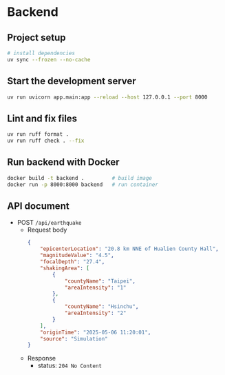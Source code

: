 # Backend

## Project setup
```bash
# install dependencies
uv sync --frozen --no-cache
```

## Start the development server
```bash
uv run uvicorn app.main:app --reload --host 127.0.0.1 --port 8000
```

## Lint and fix files
```bash
uv run ruff format . 
uv run ruff check . --fix  
```

## Run backend with Docker
```bash
docker build -t backend .         # build image
docker run -p 8000:8000 backend   # run container
```

## API document
- POST `/api/earthquake`
  - Request body
    ```json
    {
        "epicenterLocation": "20.8 km NNE of Hualien County Hall",
        "magnitudeValue": "4.5",
        "focalDepth": "27.4",
        "shakingArea": [
            {
                "countyName": "Taipei",
                "areaIntensity": "1"
            },
            {
                "countyName": "Hsinchu",
                "areaIntensity": "2"
            }
        ],
        "originTime": "2025-05-06 11:20:01",
        "source": "Simulation"
    }
    ```
  - Response
    - status: `204 No Content`